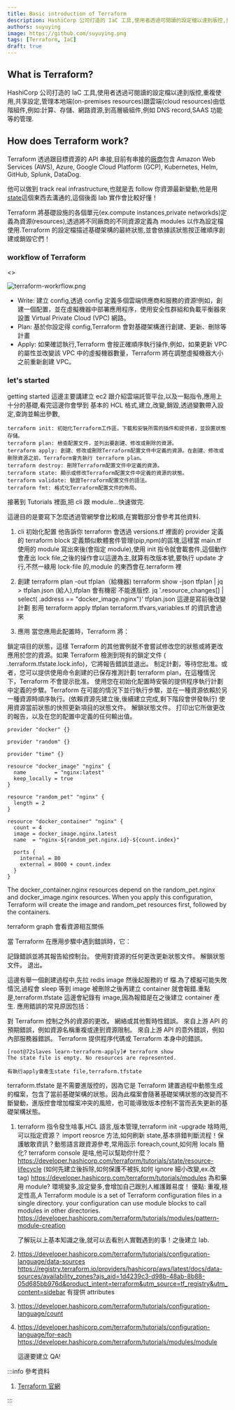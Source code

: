 ```yaml
---
title: Basic introduction of Terraform
description: HashiCorp 公司打造的 IaC 工具,使用者透過可閱讀的設定檔以達到版控,重複使用,共享設定,管理本地端(on-premises resources)跟雲端(cloud resources)由低階組件,例如:計算、存儲、網路資源,到高層級組件,例如 DNS record,SAAS 功能等的管理.
authors: suyuying
image: https://github.com/suyuying.png
tags: [Terraform, IaC]
draft: true
---
```


## What is Terraform?

HashiCorp 公司打造的 IaC 工具,使用者透過可閱讀的設定檔以達到版控,重複使用,共享設定,管理本地端(on-premises resources)跟雲端(cloud resources)由低階組件,例如:計算、存儲、網路資源,到高層級組件,例如 DNS record,SAAS 功能等的管理.

## How does Terraform work?

Terraform 透過跟目標資源的 API 串接,目前有串接的[廠商](https://registry.terraform.io/?ajs_aid=1d4239c3-d98b-48ab-8b88-05d685bb976d&product_intent=terraform)包含 Amazon Web Services (AWS), Azure, Google Cloud Platform (GCP), Kubernetes, Helm, GitHub, Splunk, DataDog.

他可以做到 track real infrastructure,也就是去 follow 你資源最新變動,他是用[state](https://developer.hashicorp.com/terraform/language/state)這個東西去溝通的,這個後面 lab 實作會比較好懂！

Terraform 將基礎設施的各個單元(ex.compute instances,private networkds)定義為資源(resources),透過將不同廠商的不同資源定義為 modules 以作為設定檔使用.Terraform 的設定檔描述基礎架構的最終狀態,並會依據該狀態按正確順序創建或銷毀它們！

### workflow of Terraform

<>

  <div style={{ display: "flex", justifyContent: "center" }}>
    <img
      src={require("./terraform-workrflow.png").default}
      alt="terraform-workrflow.png"
    />
  </div>
</>

- Write: 建立 config,透過 config 定義多個雲端供應商和服務的資源!例如，創建一個配置，並在虛擬機器中部署應用程序，使用安全性群組和負載平衡器來設置 Virtual Private Cloud (VPC) 網路。
- Plan: 基於你設定得 config,Terraform 會對基礎架構進行創建、更新、刪除等計畫
- Apply: 如果確認執行,Terraform 會按正確順序執行操作,例如，如果更新 VPC 的屬性並改變該 VPC 中的虛擬機器數量，Terraform 將在調整虛擬機器大小之前重新創建 VPC。

### let's started

getting started 這邊主要講建立 ec2 跟介紹雲端託管平台,以及一點指令,應用上十分的基礎,看完這邊你會學到
基本的 HCL 格式,建立,改變,銷毀,透過變數帶入設定,查詢並輸出參數,

```
terraform init: 初始化Terraform工作區，下載和安裝所需的插件和提供者，並設置狀態存儲。
terraform plan: 檢查配置文件，並列出要創建、修改或刪除的資源。
terraform apply: 創建、修改或刪除Terraform配置文件中定義的資源。在創建、修改或刪除資源之前，Terraform會先執行 terraform plan。
terraform destroy: 刪除Terraform配置文件中定義的資源。
terraform state: 顯示或修改Terraform配置文件中定義的資源的狀態。
terraform validate: 驗證Terraform配置文件的語法。
terraform fmt: 格式化Terraform配置文件的佈局。
```

接著到 Tutorials 裡面,把 cli 跟 module...快速做完.

這邊目的是要寫下怎麼透過管網學會比較順,在實戰部分會參考其他資料.

1. cli 初始化配置
   他告訴你 terraform 會透過 versions.tf 裡面的 provider 定義的 terraform block 定義類似軟體套件管理(pip,npm)的區塊,這樣當 main.tf 使用的 module 寫出來後(會指定 module),使用 init 指令就會載套件,這個動作會產出 lock file,之後的操作會以這邊為主,就算有改版本號,要執行 update 才行,不然一綠用 lock-file 的,module 的東西會在.terraform 裡
2. 創建
   terraform plan -out tfplan（給機器)
   terraform show -json tfplan | jq > tfplan.json (給人),tfplan 會有機密 不能進版控.
   jq '.resource_changes[] | select( .address == "docker_image.nginx")' tfplan.json
   這邊是寫前後改變計劃
   影用
   terraform apply tfplan
   terraform.tfvars,variables.tf 的資訊會過來

3. 應用
   當您應用此配置時，Terraform 將：

鎖定項目的狀態，這樣 Terraform 的其他實例就不會嘗試修改您的狀態或將更改應用於您的資源。如果 Terraform 檢測到現有的鎖定文件 ( .terraform.tfstate.lock.info)，它將報告錯誤並退出。
制定計劃，等待您批准。或者，您可以提供使用命令創建的已保存推測計劃 terraform plan，在這種情況下，Terraform 不會提示批准。
使用您在初始化配置時安裝的提供程序執行計劃中定義的步驟。Terraform 在可能的情況下並行執行步驟，並在一種資源依賴於另一種資源時順序執行。(依賴資源先建立後,後續建立完成,剩下階段會併發執行)
使用資源當前狀態的快照更新項目的狀態文件。
解鎖狀態文件。
打印出它所做更改的報告，以及在您的配置中定義的任何輸出值。

```
provider "docker" {}

provider "random" {}

provider "time" {}

resource "docker_image" "nginx" {
  name         = "nginx:latest"
  keep_locally = true
}

resource "random_pet" "nginx" {
  length = 2
}

resource "docker_container" "nginx" {
  count = 4
  image = docker_image.nginx.latest
  name  = "nginx-${random_pet.nginx.id}-${count.index}"

  ports {
    internal = 80
    external = 8000 + count.index
  }
}

```

The docker_container.nginx resources depend on the random_pet.nginx and docker_image.nginx resources. When you apply this configuration, Terraform will create the image and random_pet resources first, followed by the containers.

terraform graph 會看資源相互關係

當 Terraform 在應用步驟中遇到錯誤時，它：

記錄錯誤並將其報告給控制台。
使用對資源的任何更改更新狀態文件。
解鎖狀態文件。
退出。

這邊有舉一個創建過程中,先拉 redis image 然後起服務的 tf 檔.為了模擬可能失敗情況,過程會 sleep 等到 image 被刪除之後再建立 container 就會報錯.重點是,terraform.tfstate 這邊會紀錄有 image,因為報錯是在之後建立 container 產生.
應用錯誤的常見原因包括：

對 Terraform 控制之外的資源的更改。
網絡或其他暫時性錯誤。
來自上游 API 的預期錯誤，例如資源名稱重複或達到資源限制。
來自上游 API 的意外錯誤，例如內部服務器錯誤。
Terraform 提供程序代碼或 Terraform 本身中的錯誤。

```
[root@72slaves learn-terraform-apply]# terraform show
The state file is empty. No resources are represented.

有執行apply會產生state file,terraform.tfstate
```

terraform.tfstate 是不需要進版控的，因為它是 Terraform 建置過程中動態生成的檔案，包含了當前基礎架構的狀態。因為此檔案會隨著基礎架構狀態的改變而不斷變動，進版控會增加檔案冲突的風險，也可能導致版本控制不當而丟失更新的基礎架構狀態。

1. terraform 指令發生啥事,HCL 語言,版本管理,terraform init -upgrade 啥時用,可以指定資源？ import reosrce 方法,如何刷新 state,基本排錯判斷流程！保護敏敢資訊？動態語言跟資源參考,常用函示 foreach,count,如何用 locals 簡化?
   terraform console 是啥,他可以幫助你什麼？
   https://developer.hashicorp.com/terraform/tutorials/state/resource-lifecycle (如何先建立後拆除,如何保護不被拆,如何 ignore 細小改變,ex.改 tag)
   https://developer.hashicorp.com/terraform/tutorials/modules
   為和藥用 module? 環境變多,設定變多,會增加自己跟別人維護難易度！ 優點: 重複,穩定性高,A Terraform module is a set of Terraform configuration files in a single directory. your configuration can use module blocks to call modules in other directories.
   https://developer.hashicorp.com/terraform/tutorials/modules/pattern-module-creation

   了解玩以上基本知識之後,就可以去看別人實戰遇到的事！之後建立 lab.

1. https://developer.hashicorp.com/terraform/tutorials/configuration-language/data-sources
   https://registry.terraform.io/providers/hashicorp/aws/latest/docs/data-sources/availability_zones?ajs_aid=1d4239c3-d98b-48ab-8b88-05d685bb976d&product_intent=terraform&utm_source=tf_registry&utm_content=sidebar 有提供 attributes

1. https://developer.hashicorp.com/terraform/tutorials/configuration-language/count
1. https://developer.hashicorp.com/terraform/tutorials/configuration-language/for-each
   https://developer.hashicorp.com/terraform/tutorials/modules/module

   這邊要建立 QA!

:::info
參考資料

1. [Terraform 官網](https://developer.hashicorp.com/terraform/intro)

:::
